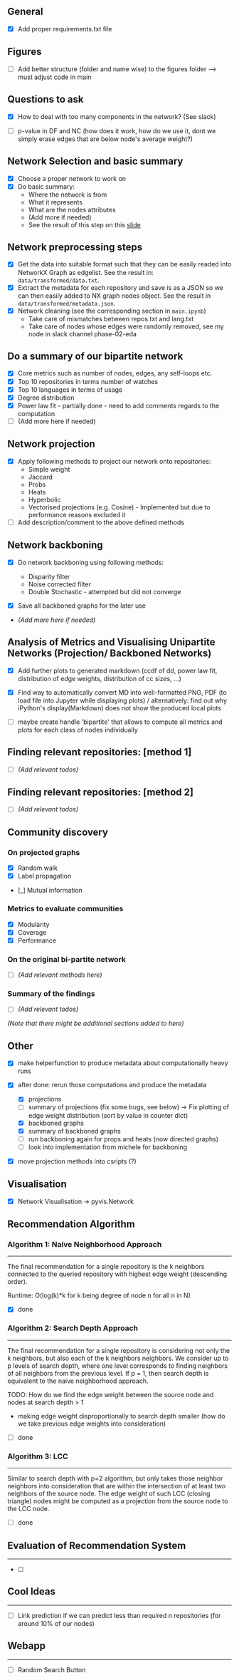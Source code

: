 ## General

- [x] Add proper requirements.txt file

## Figures

- [ ] Add better structure (folder and name wise) to the figures folder --> must adjust code in main

## Questions to ask

- [x] How to deal with too many components in the network? (See slack)
- [ ] p-value in DF and NC (how does it work, how do we use it, dont we simply 
      erase edges that are below node's average weight?)


## Network Selection and basic summary

- [x] Choose a proper network to work on
- [x] Do basic summary:
  - Where the network is from
  - What it represents
  - What are the nodes attributes
  - (Add more if needed)
  - See the result of this step on this [slide](https://docs.google.com/presentation/d/13dyLBafxCt2VNjRtrBzkrYpuNhHQViyT52FdB1JcBHQ/edit#slide=id.p)

## Network preprocessing steps

- [x] Get the data into suitable format such that they can be easily readed into NetworkX Graph as edgelist. See the result in: `data/transformed/data.txt`.
- [x] Extract the metadata for each repository and save is as a JSON so we can then easily added to NX graph nodes object. See the result in `data/transformed/metadata.json`.
- [x] Network cleaning (see the corresponding section in `main.ipynb`)
  - Take care of mismatches between repos.txt and lang.txt
  - Take care of nodes whose edges were randomly removed, see my node in slack channel phase-02-eda

## Do a summary of our bipartite network

- [x] Core metrics such as number of nodes, edges, any self-loops etc.
- [x] Top 10 repositories in terms number of watches
- [x] Top 10 languages in terms of usage
- [x] Degree distribution
- [x] Power law fit - partially done - need to add comments regards to the computation
- [ ] (Add more here if needed)

## Network projection

- [x] Apply following methods to project our network onto repositories:
  - Simple weight
  - Jaccard
  - Probs
  - Heats
  - Hyperbolic
  - Vectorised projections (e.g. Cosine) - Implemented but due to performance reasons excluded it
- [ ] Add description/comment to the above defined methods

## Network backboning

- [x] Do network backboning using following methods:

  - Disparity filter
  - Noise corrected filter
  - Double Stochastic - attempted but did not converge

- [x] Save all backboned graphs for the later use

- _(Add more here if needed)_

## Analysis of Metrics and Visualising Unipartite Networks (Projection/ Backboned Networks)

- [x] Add further plots to generated markdown (ccdf of dd, power law fit, distribution
      of edge weights, distribution of cc sizes, ...)
- [x] Find way to automatically convert MD into well-formatted PNG, PDF (to load
      file into Jupyter while displaying plots) / alternatively: find out why iPython's
      display(Markdown) does not show the produced local plots

- [ ] maybe create handle 'bipartite' that allows to compute all metrics and plots for each
      class of nodes individually

## Finding relevant repositories: [method 1]

- [ ] _(Add relevant todos)_

## Finding relevant repositories: [method 2]

- [ ] _(Add relevant todos)_

## Community discovery

### On projected graphs

- [x] Random walk
- [x] Label propagation
- [_] Mutual information

### Metrics to evaluate communities

- [x] Modularity
- [x] Coverage
- [x] Performance

### On the original bi-partite network

- [ ] _(Add relevant methods here)_

### Summary of the findings

- [ ] _(Add relevant todos)_

_(Note that there might be additional sections added to here)_

## Other

- [x] make helperfunction to produce metadata about computationally heavy runs
- [x] after done: rerun those computations and produce the metadata

  - [x] projections
  - [ ] summary of projections (fix some bugs, see below)
        -> Fix plotting of edge weight distribution (sort by value in counter dict)
  - [x] backboned graphs
  - [x] summary of backboned graphs
  - [ ] run backboning again for props and heats (now directed graphs)
  - [ ] look into implementation from michele for backboning

- [x] move projection methods into csripts (?)

## Visualisation

- [x] Network Visualisation -> pyvis.Network


## Recommendation Algorithm

### Algorithm 1: Naive Neighborhood Approach
--- 
The final recommendation for a single repository is the k neighbors connected to 
the queried repository with highest edge weight (descending order). 

Runtime: O(log(k)\*k for k being degree of node n for all n in N)

- [x] done

### Algorithm 2: Search Depth Approach
---
The final recommendation for a single repository is considering not only the k
neighbors, but also each of the k neighbors neighbors. We consider up to p levels 
of search depth, where one level corresponds to finding neighbors of all neighbors from
the previous level. 
If p = 1, then search depth is equivalent to the naive neighborhood approach.

TODO: How do we find the edge weight between the source node and nodes at search depth > 1

- making edge weight disproportionally to search depth smaller (how do we take previous 
edge weights into consideration)

- [ ] done

### Algorithm 3: LCC
--- 
Similar to search depth with p=2 algorithm, but only takes those neighbor neighbors 
into consideration that are within the intersection of at least two neighbors of the source node.
The edge weight of such LCC (closing triangle) nodes might be computed as a projection 
from the source node to the LCC node. 

- [ ] done

## Evaluation of Recommendation System
---
- [ ] 

 
## Cool Ideas 
---
- [ ] Link prediction if we can predict less than required n repositories 
      (for around 10% of our nodes)


## Webapp
---
- [ ] Random Search Button




